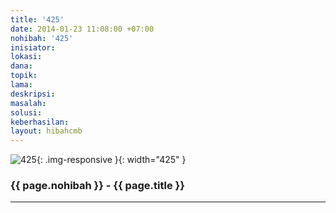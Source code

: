 ```yaml
---
title: '425'
date: 2014-01-23 11:08:00 +07:00
nohibah: '425'
inisiator:
lokasi:
dana:
topik:
lama:
deskripsi:
masalah:
solusi:
keberhasilan:
layout: hibahcmb
---
```


![425](/static/img/hibahcmb/425.png){: .img-responsive }{: width="425" }

### {{ page.nohibah }} - {{ page.title }}

---
